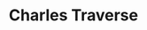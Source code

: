 ---
title: Charles Traverse
position: High School Researcher
layout: default
contact:
publications: 
image: /images/user-icon.svg
group: hs
year-start: 2005
year-end:
---